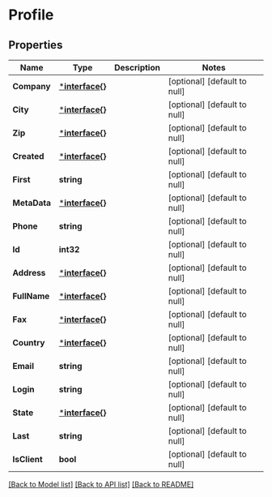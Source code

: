 # Profile

## Properties
Name | Type | Description | Notes
------------ | ------------- | ------------- | -------------
**Company** | [***interface{}**](interface{}.md) |  | [optional] [default to null]
**City** | [***interface{}**](interface{}.md) |  | [optional] [default to null]
**Zip** | [***interface{}**](interface{}.md) |  | [optional] [default to null]
**Created** | [***interface{}**](interface{}.md) |  | [optional] [default to null]
**First** | **string** |  | [optional] [default to null]
**MetaData** | [***interface{}**](interface{}.md) |  | [optional] [default to null]
**Phone** | **string** |  | [optional] [default to null]
**Id** | **int32** |  | [optional] [default to null]
**Address** | [***interface{}**](interface{}.md) |  | [optional] [default to null]
**FullName** | [***interface{}**](interface{}.md) |  | [optional] [default to null]
**Fax** | [***interface{}**](interface{}.md) |  | [optional] [default to null]
**Country** | [***interface{}**](interface{}.md) |  | [optional] [default to null]
**Email** | **string** |  | [optional] [default to null]
**Login** | **string** |  | [optional] [default to null]
**State** | [***interface{}**](interface{}.md) |  | [optional] [default to null]
**Last** | **string** |  | [optional] [default to null]
**IsClient** | **bool** |  | [optional] [default to null]

[[Back to Model list]](../README.md#documentation-for-models) [[Back to API list]](../README.md#documentation-for-api-endpoints) [[Back to README]](../README.md)



